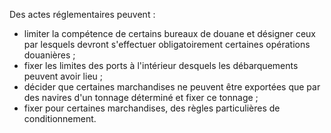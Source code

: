Des actes réglementaires peuvent :
- limiter la compétence de certains bureaux de douane et désigner ceux
par lesquels devront s'effectuer obligatoirement certaines opérations
douanières ;
- fixer les limites des ports à l'intérieur desquels les débarquements
peuvent avoir lieu ;
- décider que certaines marchandises ne peuvent être exportées que par
des navires d'un tonnage déterminé et fixer ce tonnage ;
- fixer pour certaines marchandises, des règles particulières de
conditionnement.